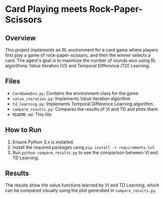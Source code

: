 # Card Playing meets Rock-Paper-Scissors

## Overview

This project implements an RL environment for a card game where players first play a game of rock-paper-scissors, and then the winner selects a card. The agent's goal is to maximize the number of rounds won using RL algorithms: Value Iteration (VI) and Temporal Difference (TD) Learning.

## Files

- `CardGameEnv.py`: Contains the environment class for the game.
- `value_iteration.py`: Implements Value Iteration algorithm.
- `td_learning.py`: Implements Temporal Difference Learning algorithm.
- `compare_results.py`: Compares the results of VI and TD and plots them.
- `README.md`: This file.

## How to Run

1. Ensure Python 3.x is installed.
2. Install the required packages using `pip install -r requirements.txt`.
3. Run `python compare_results.py` to see the comparison between VI and TD Learning.

## Results

The results show the value functions learned by VI and TD Learning, which can be compared visually using the plot generated in `compare_results.py`.
